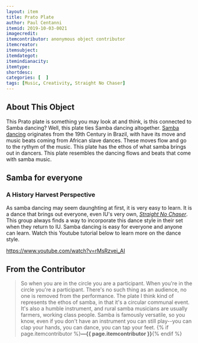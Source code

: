 ```yaml
---
layout: item
title: Prato Plate
author: Paul Centanni
itemid: 2019-10-03-0021
imagecredit: 
itemcontributor: anonymous object contributor
itemcreator: 
itemsubject: 
itemdategot: 
itemindianacity: 
itemtype: 
shortdesc: 
categories: [  ]
tags: [Music, Creativity, Straight No Chaser]
---
```

## About This Object

This Prato plate is something you may look at and think, is this connected to Samba dancing?  Well, this plate ties Samba dancing altogether. [Samba dancing](https://dance.lovetoknow.com/Samba_Dance_History) originates from the 19th Century in Brazil, with have its move and music beats coming from African slave dances.  These moves flow and go to the rythym of the music.  This plate has the ethos of what samba brings out in dancers.  This plate resembles the dancing flows and beats that come with samba music.


## Samba for everyone
### A History Harvest Perspective

As samba dancing may seem daunghting at first, it is very easy to learn.  It is a dance that brings out everyone, even IU's very own, [*Straight No Chaser*](http://webapp1.dlib.indiana.edu/archivesphotos/results/item.do?itemId=P0088071).  This group always finds a way to incorporate this dance style in their set when they return to IU.  Samba dancing is easy for everyone and anyone can learn.  Watch this Youtube tutorial below to learn more on the dance style.

https://www.youtube.com/watch?v=rMsRzvei_AI

## From the Contributor
>So when you are in the circle you are a participant. When you're in the circle you're a participant. There's no such thing as an audience, no one is removed from the performance. The plate I think kind of represents the ethos of samba, in that it's a circular communal event. It's also a humble instrument, and rural samba musicians are usually farmers, working class people. Samba is famously versatile, so you know, even if you don't have an instrument you can still play--you can clap your hands, you can dance, you can tap your feet. {% if page.itemcontributor %}**—{{ page.itemcontributor }}**{% endif %}
